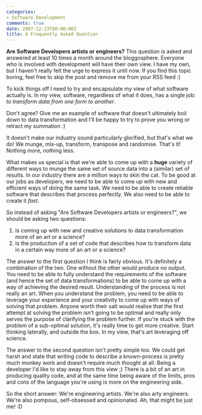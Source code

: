 ```yaml
---
categories:
- Software Development
comments: true
date: 2007-12-23T00:00:00Z
title: A Frequently Asked Question
---
```


<strong>Are Software Developers artists or engineers?</strong> This question is asked and answered at least 10 times a month around the bloggosphere. Everyone who is involved with development will have their own view. I have my own, but I haven't really felt the urge to express it until now. If you find this topic boring, feel free to skip the post and remove me from your RSS feed :)

To kick things off I need to try and encapsulate my view of what software actually is. In my view, software, regardless of what it does, has a single job: <em>to transform data from one form to another</em>.<!--more-->

Don't agree? Give me an example of software that doesn't ultimately boil down to data transformation and I'll be happy to try to prove you wrong or retract my summation :)

It doesn't make our industry sound particularly glorified, but that's what we do! We munge, mix-up, transform, transpose and randomise. That's it! Nothing more, nothing less.

What makes us special is that we're able to come up with a <strong>huge</strong> variety of different ways to munge the same set of source data into a (similar) set of results. In our industry there are a million ways to skin the cat. To be good at our jobs as developers, we need to be able to come up with new and efficient ways of doing the same task. We need to be able to create reliable software that describes that process perfectly. We also need to be able to create it <em>fast</em>.

So instead of asking "Are Software Developers artists or engineers?", we should be asking two questions:<ol><li>Is coming up with new and creative solutions to data transformation more of an art or a science?</li><li>Is the production of a set of code that describes how to transform data in a certain way more of an art or a science?</li></ol>The answer to the first question I think is fairly obvious. It's definitely a combination of the two. One without the other would produce no output. You need to be able to fully understand the requirements of the software (and hence the set of data transformations) to be able to come up with a way of achieving the desired result. Understanding of the process is not really an art. When you understand the problem, you need to be able to leverage your experience and your creativity to come up with ways of solving that problem. Anyone worth their salt would realise that the first attempt at solving the problem isn't going to be optimal and really only serves the purpose of clarifying the problem further. If you're stuck with the problem of a sub-optimal solution, it's really time to get more creative. Start thinking laterally, and outside the box. In my view, that's art leveraging off science.

The answer to the second question isn't pretty simple too. We could get harsh and state that writing code to describe a known-process is pretty much monkey work and doesn't require much thought at all. Being a developer I'd like to stay away from this view ;) There is a bit of an art in producing quality code, and at the same time being aware of the limits, pros and cons of the language you're using is more on the engineering side.

So the short answer: We're engineering artists. We're also arty engineers. We're also pompous, self-obsessed and opinionated. Ah, that might be just me! :D
